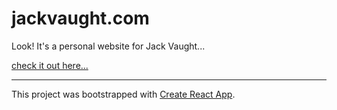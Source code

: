 # jackvaught.com

Look! It's a personal website for Jack Vaught...

[check it out here...](https://jackvaught.com)


___


This project was bootstrapped with [Create React App](https://github.com/facebook/create-react-app).
